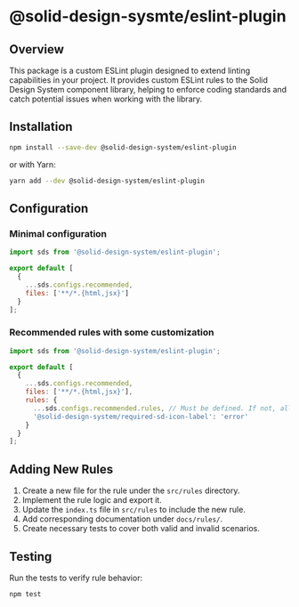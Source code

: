 # @solid-design-sysmte/eslint-plugin

## Overview

This package is a custom ESLint plugin designed to extend linting capabilities in your project. It provides custom ESLint rules to the Solid Design System component library, helping to enforce coding standards and catch potential issues when working with the library.

## Installation

```bash
npm install --save-dev @solid-design-system/eslint-plugin
```

or with Yarn:

```bash
yarn add --dev @solid-design-system/eslint-plugin
```

## Configuration

### Minimal configuration

```js
import sds from '@solid-design-system/eslint-plugin';

export default [
  {
    ...sds.configs.recommended,
    files: ['**/*.{html,jsx}']
  }
];
```

### Recommended rules with some customization

```js
import sds from '@solid-design-system/eslint-plugin';

export default [
  {
    ...sds.configs.recommended,
    files: ['**/*.{html,jsx}'],
    rules: {
      ...sds.configs.recommended.rules, // Must be defined. If not, all recommended rules will be lost
      '@solid-design-system/required-sd-icon-label': 'error'
    }
  }
];
```

## Adding New Rules

1. Create a new file for the rule under the `src/rules` directory.
2. Implement the rule logic and export it.
3. Update the `index.ts` file in `src/rules` to include the new rule.
4. Add corresponding documentation under `docs/rules/`.
5. Create necessary tests to cover both valid and invalid scenarios.

## Testing

Run the tests to verify rule behavior:

```bash
npm test
```
